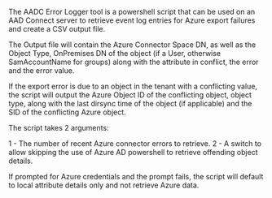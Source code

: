 The AADC Error Logger tool is a powershell script that can be used on an AAD Connect server to retrieve event log entries for Azure export failures and create a CSV output file.

The Output file will contain the Azure Connector Space DN, as well as the Object Type, OnPremises DN of the object (if a User, otherwise SamAccountName for groups)
along with the attribute in conflict, the error and the error value.

If the export error is due to an object in the tenant with a conflicting value, the script will output the Azure Object ID of the conflicting object, object type,
along with the last dirsync time of the object (if applicable) and the SID of the conflicting Azure object.

The script takes 2 arguments:

1 - The number of recent Azure connector errors to retrieve.
2 - A switch to allow skipping the use of Azure AD powershell to retrieve offending object details.

If prompted for Azure credentials and the prompt fails, the script will default to local attribute details only and not retrieve Azure data.

